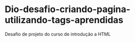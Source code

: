 # Dio-desafio-criando-pagina-utilizando-tags-aprendidas
Desafio de projeto do curso de introdução a HTML
